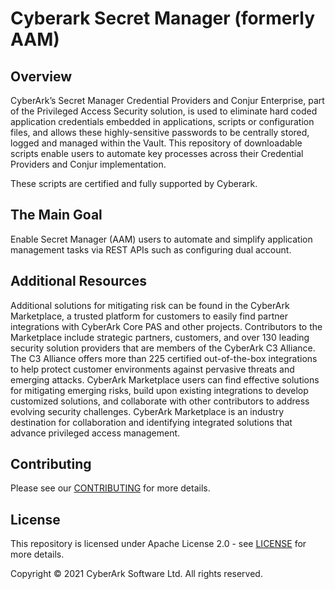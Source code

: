 # Cyberark Secret Manager (formerly AAM)

## Overview  
CyberArk’s Secret Manager Credential Providers and Conjur Enterprise, part of the Privileged Access Security solution, is used to eliminate hard coded application credentials embedded in applications, scripts or configuration files, and allows these highly-sensitive passwords to be centrally stored, logged and managed within the Vault. 
This repository of downloadable scripts enable users to automate key processes across their Credential Providers and Conjur implementation.

These scripts are certified and fully supported by Cyberark.

## The Main Goal
Enable Secret Manager (AAM) users to automate and simplify application management tasks via REST APIs such as configuring dual account.
 

## Additional Resources
Additional solutions for mitigating risk can be found in the CyberArk Marketplace, a trusted platform for customers to easily find partner integrations with CyberArk Core PAS and other projects. Contributors to the Marketplace include strategic partners, customers, and over 130 leading security solution providers that are members of the CyberArk C3 Alliance. The C3 Alliance offers more than 225 certified out-of-the-box integrations to help protect customer environments against pervasive threats and emerging attacks. CyberArk Marketplace users can find effective solutions for mitigating emerging risks, build upon existing integrations to develop customized solutions, and collaborate with other contributors to address evolving security challenges. CyberArk Marketplace is an industry destination for collaboration and identifying integrated solutions that advance privileged access management.

## Contributing
Please see our [CONTRIBUTING](https://github.com/cyberark/Secret-Manager-formerly-AAM/blob/main/COTRIBUTING.md) for more details.

## License
This repository is licensed under Apache License 2.0 - see [LICENSE](https://github.com/cyberark/Secret-Manager-formerly-AAM/blob/main/LICENSE) for more details.

Copyright © 2021 CyberArk Software Ltd. All rights reserved.
